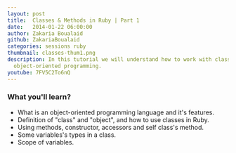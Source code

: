```yaml
---
layout: post
title:  Classes & Methods in Ruby | Part 1
date:   2014-01-22 06:00:00
author: Zakaria Boualaid
github: ZakariaBoualaid
categories: sessions ruby
thumbnail: classes-thum1.png
description: In this tutorial we will understand how to work with classes and methods in Ruby, and dig into
  object-oriented programming.
youtube: 7FV5C2To6nQ
---
```


### What you'll learn?
* What is an object-oriented programming language and it's features.
* Definition of "class" and "object", and how to use classes in Ruby.
* Using methods, constructor, accessors and self class's method.
* Some variables's types in a class.
* Scope of variables.